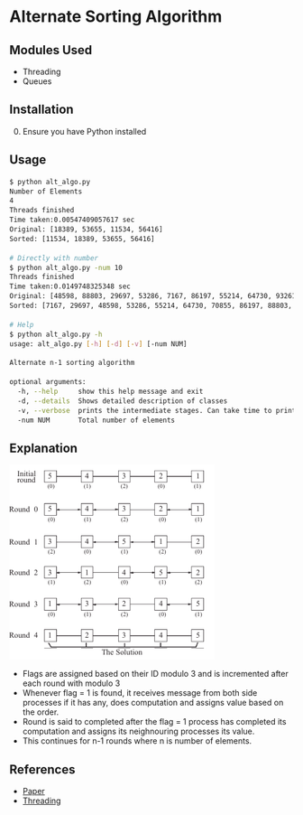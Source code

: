 <!-- Readme is written in Markdown. Please refer to PDF folder for rendered ones -->
# Alternate Sorting Algorithm

## Modules Used
- Threading
- Queues

## Installation
0. Ensure you have Python installed

## Usage

```bash
$ python alt_algo.py
Number of Elements
4
Threads finished
Time taken:0.00547409057617 sec
Original: [18389, 53655, 11534, 56416]
Sorted: [11534, 18389, 53655, 56416]

# Directly with number
$ python alt_algo.py -num 10
Threads finished
Time taken:0.0149748325348 sec
Original: [48598, 88803, 29697, 53286, 7167, 86197, 55214, 64730, 93261, 70855]
Sorted: [7167, 29697, 48598, 53286, 55214, 64730, 70855, 86197, 88803, 93261]

# Help
$ python alt_algo.py -h
usage: alt_algo.py [-h] [-d] [-v] [-num NUM]

Alternate n-1 sorting algorithm

optional arguments:
  -h, --help     show this help message and exit
  -d, --details  Shows detailed description of classes
  -v, --verbose  prints the intermediate stages. Can take time to print
  -num NUM       Total number of elements

```

## Explanation
![Alternate n-1 algorithm](data/alt_algo.png)

- Flags are assigned based on their ID modulo 3 and is incremented after each round with modulo 3
- Whenever flag = 1 is found, it receives message from both side processes if it has any, does computation and assigns value based on the order.
- Round is said to completed after the flag = 1 process has completed its computation and assigns its neighnouring processes its value.
- This continues for n-1 rounds where n is number of elements.

## References
- [Paper](https://www.researchgate.net/publication/224145793_An_alternative_time_-_Optimal_distributed_sorting_algorithm_on_a_line_network)
- [Threading](https://docs.python.org/3/library/threading.html)

